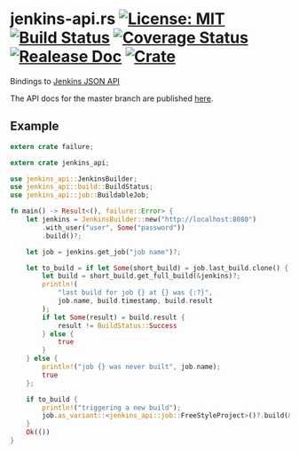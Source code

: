 # jenkins-api.rs [![License: MIT](https://img.shields.io/badge/License-MIT-yellow.svg)](https://opensource.org/licenses/MIT) [![Build Status](https://travis-ci.org/mockersf/jenkins-api.rs.svg?branch=master)](https://travis-ci.org/mockersf/jenkins-api.rs) [![Coverage Status](https://coveralls.io/repos/github/mockersf/jenkins-api.rs/badge.svg?branch=master)](https://coveralls.io/github/mockersf/jenkins-api.rs?branch=master) [![Realease Doc](https://docs.rs/jenkins_api/badge.svg)](https://docs.rs/jenkins_api) [![Crate](https://img.shields.io/crates/v/jenkins_api.svg)](https://crates.io/crates/jenkins_api)

Bindings to [Jenkins JSON API](https://wiki.jenkins.io/display/JENKINS/Remote+access+API)

The API docs for the master branch are published [here](https://mockersf.github.io/jenkins-api.rs/).

## Example

```rust
extern crate failure;

extern crate jenkins_api;

use jenkins_api::JenkinsBuilder;
use jenkins_api::build::BuildStatus;
use jenkins_api::job::BuildableJob;

fn main() -> Result<(), failure::Error> {
    let jenkins = JenkinsBuilder::new("http://localhost:8080")
        .with_user("user", Some("password"))
        .build()?;

    let job = jenkins.get_job("job name")?;

    let to_build = if let Some(short_build) = job.last_build.clone() {
        let build = short_build.get_full_build(&jenkins)?;
        println!(
            "last build for job {} at {} was {:?}",
            job.name, build.timestamp, build.result
        );
        if let Some(result) = build.result {
            result != BuildStatus::Success
        } else {
            true
        }
    } else {
        println!("job {} was never built", job.name);
        true
    };

    if to_build {
        println!("triggering a new build");
        job.as_variant::<jenkins_api::job::FreeStyleProject>()?.build(&jenkins)?;
    }
    Ok(())
}
```
